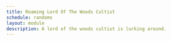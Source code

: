 ```yaml
---
title: Roaming Lord Of The Woods Cultist
schedule: randoms
layout: module
description: A lord of the woods cultist is lurking around.
---
```


